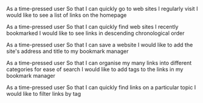 As a time-pressed user So that I can quickly go to web sites I regularly visit I would like to see a list of links on the homepage

As a time-pressed user So that I can quickly find web sites I recently bookmarked I would like to see links in descending chronological order

As a time-pressed user So that I can save a website I would like to add the site's address and title to my bookmark manager

As a time-pressed user So that I can organise my many links into different categories for ease of search I would like to add tags to the links in my bookmark manager

As a time-pressed user So that I can quickly find links on a particular topic I would like to filter links by tag

